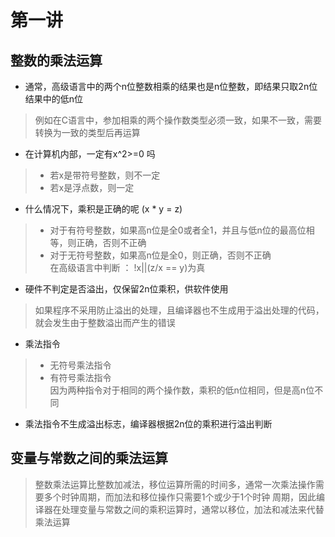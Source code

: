 # 第一讲     
## 整数的乘法运算   
* 通常，高级语言中的两个n位整数相乘的结果也是n位整数，即结果只取2n位结果中的低n位     
> 例如在C语言中，参加相乘的两个操作数类型必须一致，如果不一致，需要转换为一致的类型后再运算     

* 在计算机内部，一定有x^2>=0 吗    
> - 若x是带符号整数，则不一定    
> - 若x是浮点数，则一定    
* 什么情况下，乘积是正确的呢  (x * y = z) 
> - 对于有符号整数，如果高n位是全0或者全1，并且与低n位的最高位相等，则正确，否则不正确     
> - 对于无符号整数，如果高n位是全0，则正确，否则不正确    
> 在高级语言中判断 ： !x||(z/x == y)为真    

* 硬件不判定是否溢出，仅保留2n位乘积，供软件使用    
> 如果程序不采用防止溢出的处理，且编译器也不生成用于溢出处理的代码，就会发生由于整数溢出而产生的错误      

* 乘法指令   
> - 无符号乘法指令   
> - 有符号乘法指令   
> 因为两种指令对于相同的两个操作数，乘积的低n位相同，但是高n位不同      

* 乘法指令不生成溢出标志，编译器根据2n位的乘积进行溢出判断    

## 变量与常数之间的乘法运算   
> 整数乘法运算比整数加减法，移位运算所需的时间多，通常一次乘法操作需要多个时钟周期，而加法和移位操作只需要1个或少于1个时钟
周期，因此编译器在处理变量与常数之间的乘积运算时，通常以移位，加法和减法来代替乘法运算      
  

     





